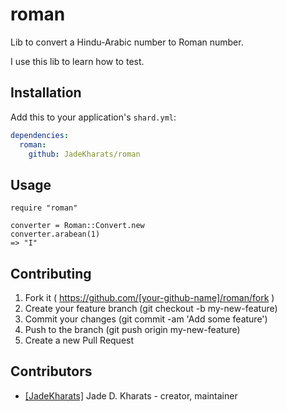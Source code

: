# roman

Lib to convert a Hindu-Arabic number to Roman number.

I use this lib to learn how to test.

## Installation

Add this to your application's `shard.yml`:

```yaml
dependencies:
  roman:
    github: JadeKharats/roman
```

## Usage

```crystal
require "roman"
```

```crystal
converter = Roman::Convert.new
converter.arabean(1)
=> "I"
```

## Contributing

1. Fork it ( https://github.com/[your-github-name]/roman/fork )
2. Create your feature branch (git checkout -b my-new-feature)
3. Commit your changes (git commit -am 'Add some feature')
4. Push to the branch (git push origin my-new-feature)
5. Create a new Pull Request

## Contributors

- [[JadeKharats]](https://github.com/JadeKharats) Jade D. Kharats - creator, maintainer
